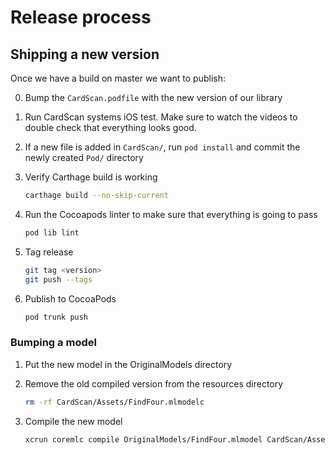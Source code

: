 # Release process

## Shipping a new version

Once we have a build on master we want to publish:

0. Bump the `CardScan.podfile` with the new version of our library

1. Run CardScan systems iOS test. Make sure to watch the videos to double check that everything looks good.

2. If a new file is added in `CardScan/`, run `pod install` and commit the newly created `Pod/` directory

3. Verify Carthage build is working

   ```bash
   carthage build --no-skip-current
   ```

4. Run the Cocoapods linter to make sure that everything is going to pass

   ```bash
   pod lib lint
   ```

5. Tag release

   ```bash
   git tag <version>
   git push --tags
   ```

6. Publish to CocoaPods

   ```bash
   pod trunk push
   ```

### Bumping a model

1. Put the new model in the OriginalModels directory

2. Remove the old compiled version from the resources directory

   ```bash
   rm -rf CardScan/Assets/FindFour.mlmodelc
   ```
3. Compile the new model

   ```bash
   xcrun coremlc compile OriginalModels/FindFour.mlmodel CardScan/Assets
   ```
